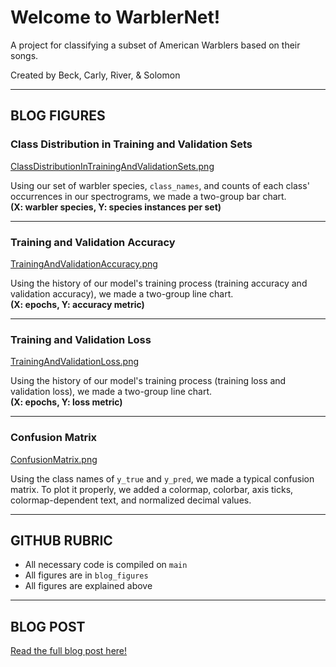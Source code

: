 # Welcome to WarblerNet!

A project for classifying a subset of American Warblers based on their songs.

Created by Beck, Carly, River, & Solomon

---

## BLOG FIGURES

### Class Distribution in Training and Validation Sets  
[ClassDistributionInTrainingAndValidationSets.png](/blog_figures/ClassDistributionInTrainingAndValidationSets.png) 

Using our set of warbler species, `class_names`, and counts of each class' occurrences in our spectrograms, we made a two-group bar chart.  
**(X: warbler species, Y: species instances per set)**

---

### Training and Validation Accuracy  
[TrainingAndValidationAccuracy.png](/blog_figures/TrainingAndValidationAccuracy.png)

Using the history of our model's training process (training accuracy and validation accuracy), we made a two-group line chart.  
**(X: epochs, Y: accuracy metric)**

---

### Training and Validation Loss  
[TrainingAndValidationLoss.png](/blog_figures/TrainingAndValidationLoss.png)

Using the history of our model's training process (training loss and validation loss), we made a two-group line chart.  
**(X: epochs, Y: loss metric)**

---

### Confusion Matrix  
[ConfusionMatrix.png](/blog_figures/ConfusionMatrix.png)

Using the class names of `y_true` and `y_pred`, we made a typical confusion matrix. To plot it properly, we added a colormap, colorbar, axis ticks, colormap-dependent text, and normalized decimal values.

---

## GITHUB RUBRIC

- All necessary code is compiled on `main`
- All figures are in `blog_figures`
- All figures are explained above

---

## BLOG POST

[Read the full blog post here!](https://medium.com/@sluke9952/bird-gang-7fb9c463d97a)